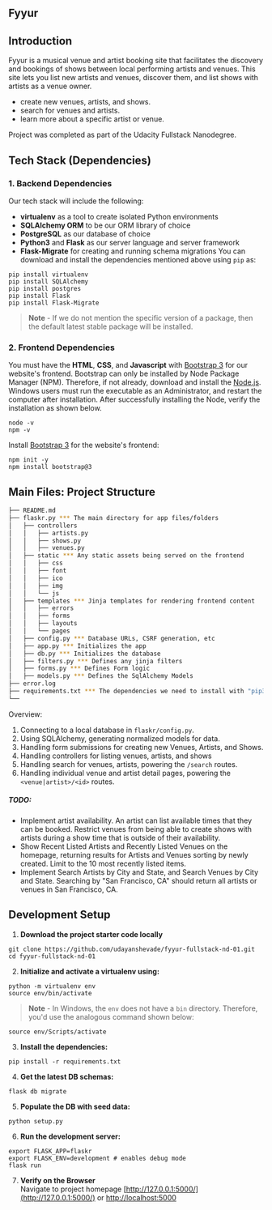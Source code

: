 ## Fyyur

## Introduction

Fyyur is a musical venue and artist booking site that facilitates the discovery and bookings of shows between local performing artists and venues. This site lets you list new artists and venues, discover them, and list shows with artists as a venue owner.

- create new venues, artists, and shows.
- search for venues and artists.
- learn more about a specific artist or venue.

Project was completed as part of the Udacity Fullstack Nanodegree.

## Tech Stack (Dependencies)

### 1. Backend Dependencies

Our tech stack will include the following:

- **virtualenv** as a tool to create isolated Python environments
- **SQLAlchemy ORM** to be our ORM library of choice
- **PostgreSQL** as our database of choice
- **Python3** and **Flask** as our server language and server framework
- **Flask-Migrate** for creating and running schema migrations
  You can download and install the dependencies mentioned above using `pip` as:

```
pip install virtualenv
pip install SQLAlchemy
pip install postgres
pip install Flask
pip install Flask-Migrate
```

> **Note** - If we do not mention the specific version of a package, then the default latest stable package will be installed.

### 2. Frontend Dependencies

You must have the **HTML**, **CSS**, and **Javascript** with [Bootstrap 3](https://getbootstrap.com/docs/3.4/customize/) for our website's frontend. Bootstrap can only be installed by Node Package Manager (NPM). Therefore, if not already, download and install the [Node.js](https://nodejs.org/en/download/). Windows users must run the executable as an Administrator, and restart the computer after installation. After successfully installing the Node, verify the installation as shown below.

```
node -v
npm -v
```

Install [Bootstrap 3](https://getbootstrap.com/docs/3.3/getting-started/) for the website's frontend:

```
npm init -y
npm install bootstrap@3
```

## Main Files: Project Structure

```sh
├── README.md
├── flaskr.py *** The main directory for app files/folders
│   ├── controllers
│   │   ├── artists.py
│   │   ├── shows.py
│   │   ├── venues.py
│   ├── static *** Any static assets being served on the frontend
│   │   ├── css
│   │   ├── font
│   │   ├── ico
│   │   ├── img
│   │   └── js
│   ├── templates *** Jinja templates for rendering frontend content
│   │   ├── errors
│   │   ├── forms
│   │   ├── layouts
│   │   └── pages
│   ├── config.py *** Database URLs, CSRF generation, etc
│   ├── app.py *** Initializes the app
│   ├── db.py *** Initializes the database
│   ├── filters.py *** Defines any jinja filters
│   ├── forms.py *** Defines Form logic
│   ├── models.py *** Defines the SqlAlchemy Models
├── error.log
├── requirements.txt *** The dependencies we need to install with "pip3 install -r requirements.txt"
└──
```

Overview:

1. Connecting to a local database in `flaskr/config.py`.
2. Using SQLAlchemy, generating normalized models for data.
3. Handling form submissions for creating new Venues, Artists, and Shows.
4. Handling controllers for listing venues, artists, and shows
5. Handling search for venues, artists, powering the `/search` routes.
6. Handling individual venue and artist detail pages, powering the `<venue|artist>/<id>` routes.

##### TODO:

- Implement artist availability. An artist can list available times that they can be booked. Restrict venues from being able to create shows with artists during a show time that is outside of their availability.
- Show Recent Listed Artists and Recently Listed Venues on the homepage, returning results for Artists and Venues sorting by newly created. Limit to the 10 most recently listed items.
- Implement Search Artists by City and State, and Search Venues by City and State. Searching by "San Francisco, CA" should return all artists or venues in San Francisco, CA.

## Development Setup

1. **Download the project starter code locally**

```
git clone https://github.com/udayanshevade/fyyur-fullstack-nd-01.git
cd fyyur-fullstack-nd-01
```

2. **Initialize and activate a virtualenv using:**

```
python -m virtualenv env
source env/bin/activate
```

> **Note** - In Windows, the `env` does not have a `bin` directory. Therefore, you'd use the analogous command shown below:

```
source env/Scripts/activate
```

3. **Install the dependencies:**

```
pip install -r requirements.txt
```

4. **Get the latest DB schemas:**

```
flask db migrate
```

5. **Populate the DB with seed data:**

```
python setup.py
```

6. **Run the development server:**

```
export FLASK_APP=flaskr
export FLASK_ENV=development # enables debug mode
flask run
```

7. **Verify on the Browser**<br>
   Navigate to project homepage [http://127.0.0.1:5000/](http://127.0.0.1:5000/) or [http://localhost:5000](http://localhost:5000)
